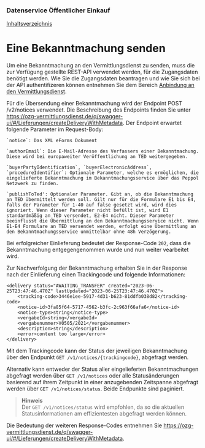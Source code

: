 ### Datenservice Öffentlicher Einkauf
[Inhaltsverzeichnis](/documentation/documentation.md)
<br>

# Eine Bekanntmachung senden

Um eine Bekanntmachung an den Vermittlungsdienst zu senden, muss die zur Verfügung gestellte REST-API verwendet werden, für die Zugangsdaten benötigt werden. Wie Sie die Zugangsdaten beantragen und wie Sie sich bei der API authentifizeren können entnehmen Sie dem Bereich [Anbindung an den Vermittlungsdienst](/documentation/Connection_to_mediator.md).
<br>
 
Für die Übersendung einer Bekanntmachung wird der Endpoint POST /v2/notices verwendet. Die Beschreibung des Endpoints finden Sie unter https://ozg-vermittlungsdienst.de/q/swagger-ui/#/Lieferungen/createDeliveryWithMetadata. Der Endpoint erwartet folgende Parameter im Request-Body:
```
`notice`: Das XML eForms Dokument

`authorEmail`: Die E-Mail-Adresse des Verfassers einer Bekanntmachung. Diese wird bei europaweiter Veröffentlichung an TED weitergegeben.

`buyerPartyIdentification`, `buyerElectronicAddress`, `procedureIdentifier`: Optionale Parameter, welche es ermöglichen, die eingelieferte Bekanntmachung im Bekanntmachungsservice über das Peppol Netzwerk zu finden.

`publishToTed': Optionaler Parameter. Gibt an, ob die Bekanntmachung an TED übermittelt werden soll. Gilt nur für die Formulare E1 bis E4, falls der Parameter für 1-40 auf false gesetzt wird, wird dies ignoriert. Wenn dieser Parameter nicht befüllt ist, wird E1 standardmäßig an TED versendet, E2-E4 nicht. Dieser Parameter beeinflusst die Übermittlung an den Bekanntmachungsservice nicht. Wenn E1-E4 Formulare an TED versendet werden, erfolgt eine Übermittlung an den Bekanntmachungsservice unmittelbar ohne 48h Verzögerung.
``` 
Bei erfolgreicher Einlieferung bedeutet der Response-Code `202`, dass die Bekanntmachung entgegengenommen wurde und nun weiter vearbeitet wird. 

Zur Nachverfolgung der Bekanntmachung erhalten Sie in der Response nach der Einlieferung einen Trackingcode und folgende Informationen:
```
<delivery status="AWAITING_TRANSFER" created="2023-06-25T23:47:46.470Z" lastUpdated="2023-06-25T23:47:46.470Z">
	<tracking-code>3446e1ee-5917-4d31-b623-81ddfb038d82</tracking-code>
	<notice-id>3fa85f64-5717-4562-b3fc-2c963f66afa6</notice-id>
	<notice-type>string</notice-type>
	<vergabeId>string</vergabeId>
	<vergabenummer>V0505/2021</vergabenummer>
	<description>string</description>
	<error>content too large</error>
</delivery>
```

Mit dem Trackingcode kann der Status der jeweiligen Bekanntmachung über den Endpunkt `GET /v1/notices/{trackingcode}`, abgefragt werden. 

Alternativ kann entweder der Status aller eingelieferten Bekanntmachungen abgefragt werden über `GET /v1/notices` oder alle Statusänderungen basierend auf ihrem Zeitpunkt in einer anzugebenden Zeitspanne abgefragt werden über `GET /v1/notices/status`. Beide Endpunkte sind paginiert. 
>**Hinweis** <br>
>Der `GET /v1/notices/status` wird empfohlen, da so die aktuellen Statusinformationen am effizientesten abgefragt werden können.

Die Bedeutung der weiteren Response-Codes entnehmen Sie https://ozg-vermittlungsdienst.de/q/swagger-ui/#/Lieferungen/createDeliveryWithMetadata.


